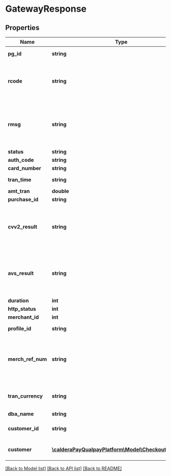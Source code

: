# GatewayResponse

## Properties
Name | Type | Description | Notes
------------ | ------------- | ------------- | -------------
**pg_id** | **string** | Qualpay generated Payment gateway ID for the transaction | [optional] 
**rcode** | **string** | Gateway Response Code. Refer to &lt;a href&#x3D;\&quot;/developer/api/reference#gateway-response-codes\&quot;target&#x3D;\&quot;_blank\&quot;&gt;Payment Gateway Response Codes&lt;/a&gt; for Gateway Response Codes and their description. | [optional] 
**rmsg** | **string** | A short description of the Response Code. Refer to &lt;a href&#x3D;\&quot;/developer/api/reference#gateway-response-codes\&quot;target&#x3D;\&quot;_blank\&quot;&gt;Payment Gateway Response Codes&lt;/a&gt; for Gateway Response Codes and their description. | [optional] 
**status** | **string** | Status of Gateway Transaction | [optional] 
**auth_code** | **string** | Authorization Code from Issuer | [optional] 
**card_number** | **string** | Masked Card Number used in transaction. | [optional] 
**tran_time** | **string** | Transaction Time in YYYY-MM-DD HH:MM:ss. All Times are Pacific Time. | [optional] 
**amt_tran** | **double** | Transaction Amount | [optional] 
**purchase_id** | **string** | Purchase ID of the transaction | [optional] 
**cvv2_result** | **string** | If CVV is sent, then the result from the card issuer will be returned in this field. Refer to &lt;a href&#x3D;\&quot;/developer/api/reference#cvv2-result-codes\&quot;target&#x3D;\&quot;_blank\&quot;&gt;Payment Result Codes for CVV2&lt;/a&gt; for valid CVV2 result codes. | [optional] 
**avs_result** | **string** | If the billing_zip (and optionally the billing_street_addr1) is sent, then the result from the card issuer will be returned in this field. Refer to &lt;a href&#x3D;\&quot;/developer/api/reference#avs-result-codes\&quot;target&#x3D;\&quot;_blank\&quot;&gt;Payment Result Codes for AVS&lt;/a&gt; for | [optional] 
**duration** | **int** | Duration of Gateway request in ms | [optional] 
**http_status** | **int** | HTTP Status of the Payment Gateway Request. | [optional] 
**merchant_id** | **int** | Unique ID assigned by Qualpay to a Merchant | [optional] 
**profile_id** | **string** | The unique profile ID used in the payment gateway requests | [optional] 
**merch_ref_num** | **string** | This field contains a merchant provided reference value that will be stored with the transaction data and will be included with the transaction data reported in the Qualpay Manager. This value will also be attached to any lifecycle transactions (e.g. retrieval requests and chargebacks) that may occur. | [optional] 
**tran_currency** | **string** | This field contains the ISO numeric currency code for the transaction.  If the profile_id field is provided, this field will be overridden by the profile’s tran_currency. | [optional] 
**dba_name** | **string** | DBA name associated with the profile | [optional] 
**customer_id** | **string** | Unique ID established by merchant to identify a customer. Customer ID is included in the response if it is sent in the request. | [optional] 
**customer** | [**\calderaPayQualpayPlatform\Model\CheckoutCustomer**](CheckoutCustomer.md) | The customer data input by the user for this transaction in the checkout page.  Applicable only for Qualpay Checkout transactions. | [optional] 

[[Back to Model list]](../README.md#documentation-for-models) [[Back to API list]](../README.md#documentation-for-api-endpoints) [[Back to README]](../README.md)


